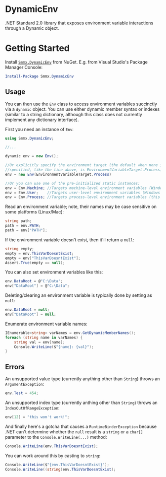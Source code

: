 
# DynamicEnv

.NET Standard 2.0 library that exposes environment variable interactions through a Dynamic object.

# Getting Started

Install [`Smmx.DynamicEnv`](https://www.nuget.org/packages/Smmx.DynamicEnv) from NuGet. E.g. from Visual Studio's Package Manager Console:

```PowerShell
Install-Package Smmx.DynamicEnv
```

## Usage

You can then use the `Env` class to access environment variables succinctly via a `dynamic` object. You can use either dynamic member syntax or indexes (similar to a string dictionary, although this class does not currently implement any dictionary interface).

First you need an instance of `Env`:

```C#
using Smmx.DynamicEnv;

//...

dynamic env = new Env();

//Or explicitly specify the environment target (the default when none is
//specified, like the line above, is EnvironmentVariableTarget.Process)
env = new Env(EnvironmentVariableTarget.Process)

//Or you can use one of the pre-initialized static instances:
env = Env.Machine; //Targets machine-level environment variables (Windows systems only)
env = Env.User;    //Targets user-level environment variables (Windows systems only)
env = Env.Process; //Targets process-level environment variables (this is the default)
```

Read an environment variable; note, their names may be case sensitive on some platforms (Linux/Mac):

```C#
string path;
path = env.PATH;
path = env["PATH"];
```

If the environment variable doesn't exist, then it'll return a `null`:

```C#
string empty;
empty = env.ThisVarDoesntExist;
empty = env["ThisVarDoesntExist"];
Assert.True(empty == null);
```

You can also set environment variables like this:

```C#
env.DataRoot = @"C:\Data";
env["DataRoot"] = @"C:\Data";
```

Deleting/clearing an environment variable is typically done by setting as `null`:

```C#
env.DataRoot = null;
env["DataRoot"] = null;
```

Enumerate environment variable names:

```C#
IEnumerable<string> varNames = env.GetDynamicMemberNames();
foreach (string name in varNames) {
    string val = env[name];
    Console.WriteLine($"{name}: {val}");
}
```

## Errors

An unsupported value type (currently anything other than `String`) throws an `ArgumentException`:

```C#
env.Test = 454;
```

An unsupported index type (currently anthing other than `String`) throws an `IndexOutOfRangeException`:

```C#
env[12] = "this won't work!";
```

And finally here's a gotcha that causes a `RuntimeBinderException` because .NET can't determine whether the `null` result is a `string` or a `char[]` parameter to the `Console.WriteLine(...)` method:

```C#
Console.WriteLine(env.ThisVarDoesntExist);
```

You can work around this by casting to `string`:

```C#
Console.WriteLine($"{env.ThisVarDoesntExist}");
Console.WriteLine((string)env.ThisVarDoesntExist);
```
